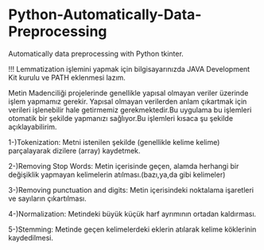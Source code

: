 # Python-Automatically-Data-Preprocessing
Automatically data preprocessing with Python tkinter.

!!! Lemmatization işlemini yapmak için bilgisayarınızda JAVA Development Kit kurulu ve PATH eklenmesi lazım.

Metin Madenciliği projelerinde genellikle yapısal olmayan veriler üzerinde işlem yapmamız gerekir. Yapısal olmayan verilerden anlam çıkartmak için verileri işlenebilir hale getirmemiz gerekmektedir.Bu uygulama bu işlemleri otomatik bir şekilde yapmanızı sağlıyor.Bu işlemleri kısaca şu şekilde açıklayabilirim.



1-)Tokenization: Metni istenilen şekilde (genellikle kelime kelime) parçalayarak dizilere (array) kaydetmek.

2-)Removing Stop Words: Metin içerisinde geçen, alamda herhangi bir değişiklik yapmayan kelimelerin atılması.(bazı,ya,da gibi kelimeler)

3-)Removing punctuation and digits: Metin içerisindeki noktalama işaretleri ve sayıların çıkartılması.

4-)Normalization: Metindeki büyük küçük harf ayrımının ortadan kaldırması.

5-)Stemming: Metinde geçen kelimelerdeki eklerin atılarak kelime köklerinin kaydedilmesi.

